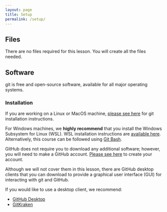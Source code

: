 ```yaml
---
layout: page
title: Setup
permalink: /setup/
---
```

## Files

There are no files required for this lesson. You will create all the files needed.

## Software

git is free and open-source software, available for all major operating systems.

### Installation

If you are working on a Linux or MacOS machine,
[please see here](https://git-scm.com/book/en/v2/Getting-Started-Installing-Git) for git installation instructions.

For Windows machines, we **highly recommend** that you install the Windows Subsystem for Linux (WSL).
WSL installation instructions are [available here](https://neurodatasci-course-2020.netlify.app/setup/). Alternatively, this course can be followed using [Git Bash](https://www.atlassian.com/git/tutorials/git-bash).

GitHub does not require you to download any additional software;
however, you will need to make a GitHub account.
[Please see here](https://github.com/join) to create your account.

Although we will not cover them in this lesson, there are
GitHub desktop clients that you can download to provide a
graphical user interface (GUI) for interacting with git and GitHub.

If you would like to use a desktop client, we recommend:

- [GitHub Desktop](https://desktop.github.com/)
- [GitKraken](https://www.gitkraken.com/)
